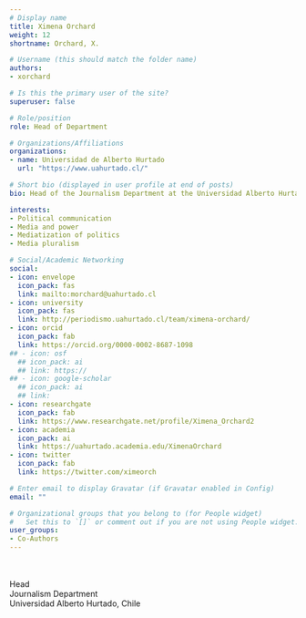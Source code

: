 ```yaml
---
# Display name
title: Ximena Orchard
weight: 12
shortname: Orchard, X.

# Username (this should match the folder name)
authors:
- xorchard

# Is this the primary user of the site?
superuser: false

# Role/position
role: Head of Department

# Organizations/Affiliations
organizations:
- name: Universidad de Alberto Hurtado
  url: "https://www.uahurtado.cl/"

# Short bio (displayed in user profile at end of posts)
bio: Head of the Journalism Department at the Universidad Alberto Hurtado, Chile.

interests:
- Political communication
- Media and power
- Mediatization of politics
- Media pluralism

# Social/Academic Networking
social:
- icon: envelope
  icon_pack: fas
  link: mailto:morchard@uahurtado.cl
- icon: university
  icon_pack: fas
  link: http://periodismo.uahurtado.cl/team/ximena-orchard/
- icon: orcid
  icon_pack: fab
  link: https://orcid.org/0000-0002-8687-1098
## - icon: osf
  ## icon_pack: ai
  ## link: https://
## - icon: google-scholar
  ## icon_pack: ai
  ## link:
- icon: researchgate
  icon_pack: fab
  link: https://www.researchgate.net/profile/Ximena_Orchard2
- icon: academia
  icon_pack: ai
  link: https://uahurtado.academia.edu/XimenaOrchard
- icon: twitter
  icon_pack: fab
  link: https://twitter.com/ximeorch

# Enter email to display Gravatar (if Gravatar enabled in Config)
email: ""

# Organizational groups that you belong to (for People widget)
#   Set this to `[]` or comment out if you are not using People widget.
user_groups:
- Co-Authors
---
```


\
\
Head \
Journalism Department \
Universidad Alberto Hurtado, Chile
